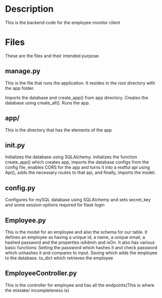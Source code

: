 # Description
This is the backend code for the employee monitor client


# Files

These are the files and their intended purpose.

## manage.py

This is the file that runs the application. It resides in the root directory with the app folder.

Imports the database and create_app() from app directory.
Creates the database using create_all().
Runs the app.


## app/

This is the directory that has the elements of the app

## init.py

Initializes the database using SQLAlchemy.
initializes the function create_app() which creates app, imports the database configs from the config file, enables CORS for the app and turns it into a restful api using Api(), adds the necessary routes to that api, and finally, imports the model.

## config.py

Configures for mySQL database using SQLAlchemy and sets secret_key and some session options required for flask login

## Employee.py

This is the model for an employee and also the schema for our table.
It defines an employee as having a unique id, a name, a unique email, a hashed password and the properties isAdmin and isOn.
It also has various basic functions:
Setting the password which hashes it and check password which unhashes it and compares to input.
Saving which adds the employee to the database.
to_dict which retrieves the employee


## EmployeeController.py
This is the controller for employee and has all the endpoints(This is where the mistake/ incompleteness is)
